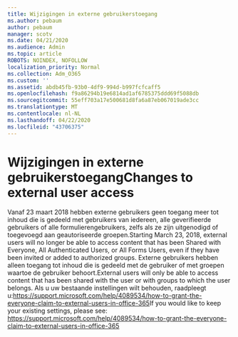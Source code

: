 ```yaml
---
title: Wijzigingen in externe gebruikerstoegang
ms.author: pebaum
author: pebaum
manager: scotv
ms.date: 04/21/2020
ms.audience: Admin
ms.topic: article
ROBOTS: NOINDEX, NOFOLLOW
localization_priority: Normal
ms.collection: Adm_O365
ms.custom: ''
ms.assetid: abdb45fb-93b0-4df9-994d-b997fcfcaff5
ms.openlocfilehash: f9a86294b19e6814ad1af6785375ddd69f5088db
ms.sourcegitcommit: 55eff703a17e500681d8fa6a87eb067019ade3cc
ms.translationtype: MT
ms.contentlocale: nl-NL
ms.lasthandoff: 04/22/2020
ms.locfileid: "43706375"
---
```

# <a name="changes-to-external-user-access"></a><span data-ttu-id="d4c60-102">Wijzigingen in externe gebruikerstoegang</span><span class="sxs-lookup"><span data-stu-id="d4c60-102">Changes to external user access</span></span>

<span data-ttu-id="d4c60-103">Vanaf 23 maart 2018 hebben externe gebruikers geen toegang meer tot inhoud die is gedeeld met gebruikers van iedereen, alle geverifieerde gebruikers of alle formulierengebruikers, zelfs als ze zijn uitgenodigd of toegevoegd aan geautoriseerde groepen.</span><span class="sxs-lookup"><span data-stu-id="d4c60-103">Starting March 23, 2018, external users will no longer be able to access content that has been Shared with Everyone, All Authenticated Users, or All Forms Users, even if they have been invited or added to authorized groups.</span></span> <span data-ttu-id="d4c60-104">Externe gebruikers hebben alleen toegang tot inhoud die is gedeeld met de gebruiker of met groepen waartoe de gebruiker behoort.</span><span class="sxs-lookup"><span data-stu-id="d4c60-104">External users will only be able to access content that has been shared with the user or with groups to which the user belongs.</span></span> <span data-ttu-id="d4c60-105">Als u uw bestaande instellingen wilt behouden, raadpleegt u:https://support.microsoft.com/help/4089534/how-to-grant-the-everyone-claim-to-external-users-in-office-365</span><span class="sxs-lookup"><span data-stu-id="d4c60-105">If you would like to keep your existing settings, please see: https://support.microsoft.com/help/4089534/how-to-grant-the-everyone-claim-to-external-users-in-office-365</span></span>
  

